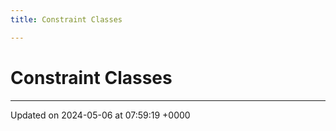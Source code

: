 ```yaml
---
title: Constraint Classes

---
```


# Constraint Classes








-------------------------------

Updated on 2024-05-06 at 07:59:19 +0000